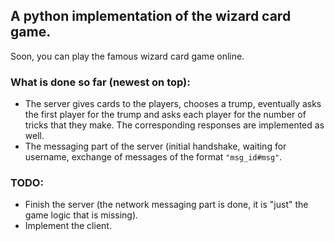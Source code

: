 ## A python implementation of the wizard card game.
Soon, you can play the famous wizard card game online.

### What is done so far (newest on top):
- The server gives cards to the players, chooses a trump, eventually asks the first player for the trump and asks each
  player for the number of tricks that they make. The corresponding responses are implemented as well.
- The messaging part of the server (initial handshake, waiting for username, exchange of messages of the format `"msg_id#msg"`.

### TODO:
- Finish the server (the network messaging part is done, it is "just" the game logic that is missing).
- Implement the client.
